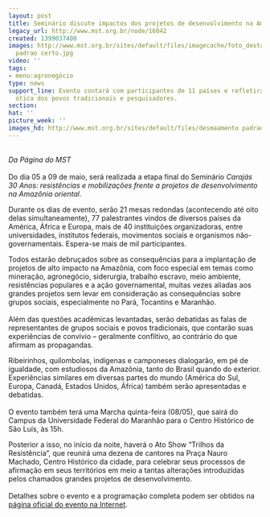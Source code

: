 ```yaml
---
layout: post
title: Seminário discute impactos dos projetos de desenvolvimento na Amazônia
legacy_url: http://www.mst.org.br/node/16042
created: 1399037400
images: http://www.mst.org.br/sites/default/files/imagecache/foto_destaque/desmaamento
  padrao certo.jpg
video: ''
tags:
- menu:agronegócio
type: news
support_line: Evento contará com participantes de 11 países e refletirá a área pela
  ótica dos povos tradicionais e pesquisadores.
section: 
hat: ''
picture_week: ''
images_hd: http://www.mst.org.br/sites/default/files/desmaamento padrao certo.jpg
---
```

<p><em><br>Da Página do MST</em><br><br>Do dia 05 a 09 de maio, será realizada a etapa final do Seminário <em>Carajás 30 Anos: resistências e mobilizações frente a projetos de desenvolvimento na Amazônia oriental</em>.</p><p>Durante os dias de evento, serão 21 mesas redondas (acontecendo até oito delas simultaneamente), 77 palestrantes vindos de diversos países da América, África e Europa, mais de 40 instituições organizadoras, entre universidades, institutos federais, movimentos sociais e organismos não-governamentais. Espera-se mais de mil participantes.</p><p>Todos estarão debruçados sobre as consequências para a implantação de projetos de alto impacto na Amazônia, com foco especial em temas como mineração, agronegócio, siderurgia, trabalho escravo, meio ambiente, resistências populares e a ação governamental, muitas vezes aliadas aos grandes projetos sem levar em consideração as consequências sobre grupos sociais, especialmente no Pará, Tocantins e Maranhão.<br><br>Além das questões acadêmicas levantadas, serão debatidas as falas de representantes de grupos sociais e povos tradicionais, que contarão suas experiências de convívio – geralmente conflitivo, ao contrário do que afirmam as propagandas.</p><p>Ribeirinhos, quilombolas, indígenas e camponeses dialogarão, em pé de igualdade, com estudiosos da Amazônia, tanto do Brasil quando do exterior. Experiências similares em diversas partes do mundo (América do Sul, Europa, Canadá, Estados Unidos, África) também serão apresentadas e debatidas.<br><br>O evento também terá uma Marcha quinta-feira (08/05), que sairá do Campus da Universidade Federal do Maranhão para o Centro Histórico de São Luís, às 15h.</p><p>Posterior a isso, no início da noite, haverá o Ato Show “Trilhos da Resistência”, que reunirá uma dezena de cantores na Praça Nauro Machado, Centro Histórico da cidade, para celebrar seus processos de afirmação em seus territórios em meio a tantas alterações introduzidas pelos chamados grandes projetos de desenvolvimento.<br><br>Detalhes sobre o evento e a programação completa podem ser obtidos na <a href="http:// www.seminariocarajas30anos.org">página oficial </a><a href="http:// www.seminariocarajas30anos.org">do evento na Internet</a>.</p>
